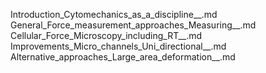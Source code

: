 Introduction_Cytomechanics_as_a_discipline__.md
General_Force_measurement_approaches_Measuring__.md
Cellular_Force_Microscopy_including_RT__.md
Improvements_Micro_channels_Uni_directional__.md
Alternative_approaches_Large_area_deformation__.md

